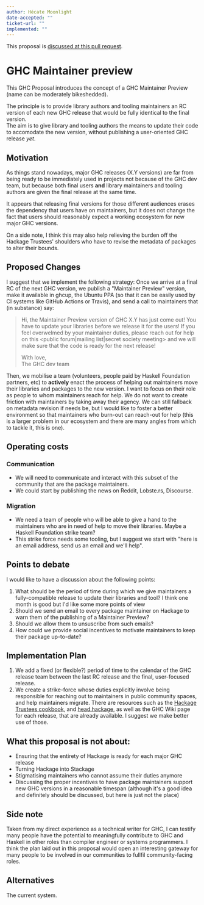 ```yaml
---
author: Hécate Moonlight
date-accepted: ""
ticket-url: ""
implemented: ""
---
```


This proposal is [discussed at this pull request](https://github.com/ghc-proposals/ghc-proposals/pull/417).

# GHC Maintainer preview

This GHC Proposal introduces the concept of a GHC Maintainer Preview (name can be moderately bikeshedded).

The principle is to provide library authors and tooling maintainers an RC version of each new GHC release that would be fully identical to the final version.  
The aim is to give library and tooling authors the means to update their code to accomodate the new version, without publishing a user-oriented GHC release _yet_.

## Motivation

As things stand nowadays, major GHC releases (X.Y versions) are far from being ready to be immediately used in projects not because of the GHC dev team,
but because both final users **and** library maintainers and tooling authors are given the final release at the same time.  

It appears that releasing final versions for those different audiences erases the dependency that users have on maintainers,
but it does not change the fact that users should reasonably expect a working ecosystem for new major GHC versions.

On a side note, I think this may also help relieving the burden off the Hackage Trustees' shoulders who have to revise the metadata of packages to alter their bounds. 

## Proposed Changes

I suggest that we implement the following strategy: Once we arrive at a final RC of the next GHC version, we publish a "Maintainer Preview" version,
make it available in ghcup, the Ubuntu PPA (so that it can be easily used by CI systems like GitHub Actions or Travis), and send a call to maintainers that (in substance) say:

> Hi, the Maintainer Preview version of GHC X.Y has just come out! You have <period of time> to update your libraries before we release it for the users!
If you feel overwelmed by your maintainer duties, please reach out for help on this <public forum|mailing list|secret society meeting> and we will make sure that
the code is ready for the next release!  
>
>With love,  
The GHC dev team

Then, we mobilise a team (volunteers, people paid by Haskell Foundation partners, etc) to **actively** enact the process of helping out maintainers move their libraries and packages to the new version. I want to focus on their role as people to whom maintainers reach for help. We do not want to create friction with maintainers by taking away their agency. We can still fallback on metadata revision if needs be, but I would like to foster a better environment so that maintainers who burn-out can reach-out for help (this is a larger problem in our ecosystem and there are many angles from which to tackle it, this is one).

## Operating costs

### Communication
* We will need to communicate and interact with this subset of the community that are the package maintainers.
* We could start by publishing the news on Reddit, Lobste.rs, Discourse.

### Migration

* We need a team of people who will be able to give a hand to the maintainers who are in need of help to move their libraries. Maybe a Haskell Foundation strike team?
* This strike force needs some tooling, but I suggest we start with "here is an email address, send us an email and we'll help".

## Points to debate
I would like to have a discussion about the following points:

1. What should be the period of time during which we give maintainers a fully-compatible release to update their libraries and tool?
I think one month is good but I'd like some more points of view
1. Should we send an email to every package maintainer on Hackage to warn them of the publishing of a Maintainer Preview?
2. Should we allow them to unsuscribe from such emails?
3. How could we provide social incentives to motivate maintainers to keep their package up-to-date? 

## Implementation Plan

1. We add a fixed (or flexible?) period of time to the calendar of the GHC release team between the last RC release and the final, user-focused release.
2. We create a strike-force whose duties explicitly involve being responsible for reaching out to maintainers in public community spaces, and help maintainers migrate. There are resources such as the [Hackage Trustees cookbook](https://github.com/haskell-infra/hackage-trustees/blob/master/cookbook.md), and [head.hackage](https://ghc.gitlab.haskell.org/head.hackage/), as well as the GHC Wiki page for each release, that are already available. I suggest we make better use of those.

## What this proposal is not about:

* Ensuring that the entirety of Hackage is ready for each major GHC release
* Turning Hackage into Stackage
* Stigmatising maintainers who cannot assume their duties anymore
* Discussing the proper incentives to have package maintainers support new GHC versions in a reasonable timespan (although it's a good idea and definitely should be discussed, but here is just not the place)

## Side note

Taken from my direct experience as a technical writer for GHC, I can testify many people have the potential to meaningfully contribute to GHC and Haskell in other roles than compiler engineer or systems programmers.
I think the plan laid out in this proposal would open an interesting gateway for many people to be involved in our communities to fullfil community-facing roles.

## Alternatives

The current system. 
